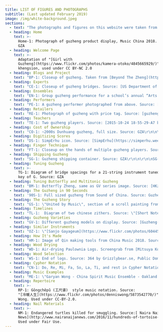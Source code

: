 ```yaml
---
title: LIST OF FIGURES AND PHOTOGRAPHS
subtitle: (Last updated February 2019)
image: /img/white-background.jpeg
sections:
  - text: "The photographs and figures on this website were taken from a wide variety of sources. A list of most images organized by their location on this site. Usage in reference to copyright is offered. Read more about Fair Use at the bottom of the Descriptions page. Tables are not listed as those are active data sets that change.\r\n\n\r\n\nOn to the attributions:"
  - heading: Home
    text: >-
      Home-1: Photograph of guzheng product display, Music China 2018. Source:
      GZA
  - heading: Welcome Page
    text: >-
      Adaptation of "[Girl with
      Guzheng](https://www.flickr.com/photos/kamera-otoko/4845665929/)" by
      khengsion, used under CC BY-NC 2.0
  - heading: Blogs and Project
    text: "BP-1: Closeup of guzheng. Taken from [Beyond The Zheng](https://beyondthezheng.wordpress.com/zheng-lessons/). Used with permission.\r\n\n\r\n\nBP-2: Closeup of guqin. Taken from [Guqin Reflections](http://guqinreflections.com/). Used with permission.\r\n\n\r\n\nBP-3: Header image from [Swannjie](https://swannjie.wordpress.com/). Permission pending.\r\n\n\r\n\nBP-4: Tools and guqin in progress. Taken from [Little Old Qin Maker](http://littleoldqinmaker.blogspot.com/2014/10/hollowing-out-top.html). Used with permission.\r\n\n\r\n\nBP-5: Screenshot of [Silkqin.com](http://silkqin.com/). Permission pending."
  - heading: Experts
    text: "CE-1: Closeup of guzheng bridges. Source: [US Department of Agriculture](https://www.flickr.com/photos/usdagov/8883301234/in/photostream/), Public Domain\r\n\n\r\n\nCE-2: Portrait of carol Chang. Source: Carol Chang. Used with permission.\r\n\n\r\n\nCE-3: Portrait of Dr. Mei Han. Source: [Mei Han](http://www.mei-han.com/mhInfo.html). Used with permission."
  - heading: Ensembles
    text: "EN-1: Group guzheng performance for a school’s annual “Arts Fest”, 2013. Source: [ArtsFest_008 by Aesthir](https://www.flickr.com/photos/aesthir/8854625507/), Used under BY NC ND License\r\n\n\r\n\nEN-2: Dynamic map of guzheng ensembles in North America. Source: GZA"
  - heading: Performers
    text: "PE-1: A guzheng performer photographed from above. Source: [US Department of Agriculture](https://www.flickr.com/photos/usdagov/8882697535/in/photostream/), Public Domain\r\n\n\r\n\nPE-2: Portrait of Wu Fei, guzheng performer. Source: Wu Fei. Used with permission.\r\n\n\r\n\nPE-3: Portrait of Yukes, musician. Source: Yukes. Used with permission.\r\n\n\r\n\nPE-4: Portrait of Beibei, guzheng performer. Source: Beibei. Used with permission."
  - heading: Retailers
    text: "RE-1: Photograph of guzheng with price tag. Source: [guzheng by James Creegan](https://www.flickr.com/photos/lostseouls/3464944864/), Used under CC BY 2.0 License\r\n\n\r\n\nRE-2: Dynamic map of guzheng retailers in North America. Source: GZA"
  - heading: Teachers
    text: "TE-1: Two guzheng players. Source: [2015-10-24 18-55-29-A7 by pya](https://www.flickr.com/photos/py/22342110080/), Used under BY NC ND License\r\n\n\r\n\nTE-2: Dynamic map of guzheng teachers with websites in North America. Source: GZA"
  - heading: Cost of Ownership
    text: "CO-1: ~2000s Dunhuang guzheng, full size. Source: GZA\r\n\n\r\n\nCO-2: Plastic guzheng nails. Source: GZA\r\n\n\r\n\nCO-3: Three styles of finger tape. Source: GZA\r\n\n\r\n\nCO-4: Four brands of guzheng string. Source: GZA\r\n\n\r\n\nCO-5: Three different sets of guzheng stands. Source: GZA\r\n\n\r\n\nCO-6: Two different types of tuners. Source: GZA\r\n\n\r\n\nCO-7: A classic guzheng hard case. Source: GZA"
  - heading: Digitizing Scores
    text: "DS-1: SimpErhu icon. Source: [SimpErhu](https://simperhu.weebly.com/). Used under Fair Use.\r\n\n\r\n\nDS-2: Noteability Pro icon. Source: [Noteability Pro](http://debussy.music.ubc.ca/NoteAbility/index.html). Used under Fair Use.\r\n\n\r\n\nDS-3: Unclear music scan. Source: GZA\r\n\n\r\n\nDS-4: Clear music scan. Source: GZA\r\n\n\r\n\nDS-5: Enlargement of DS-3\r\n\n\r\n\nDS-6: Enlargement of DS-4"
  - heading: Finger Technique
    text: "FT-1: Closeup on the hands of multiple guzheng players. Source: \"[Guzheng](https://www.flickr.com/photos/erwin_soo/8693221196/)\" by Erwin Soo, used under CC-BY-2.0.\r\n\n\r\n\nFT-2: Diagram of nails taped to write hand. Source: Guzheng Alive, inspired by photograph from [Lee/Gresham 2002 Volume One](http://www.luxnova.com/lnpwebstore/catalog.php?pcode=LNP-0124)."
  - heading: Shipping Guzheng
    text: "SG-1: Guzheng shipping container. Source: GZA\r\n\n\r\n\nSG-2: Same as CO-7. Guzheng Hard Case. Source: GZA"
  - heading: Tuning Guzheng
    text: >-
      TG-1: Diagram of bridge spacings for a 21-string instrument tuned to the
      key of G. Source: GZA
  - heading: Tuning Butterfly and Multitonic Guzheng
    text: "BM-1: Butterfly Zheng, same as GV series image. Source: [HKzhengart.com](http://www.hkzhengart.com/museum/item/butterflyver1?category_id=16). Used under Fair Use.\r\n\n\r\n\nBM-2: Multitonic Zheng, same as GV series. Source: [stmusic.com.tw](http://www.stmusic.com.tw/proditem/26490-%E5%8F%A4%E7%AE%8F-%E5%A4%9A%E5%BC%A6%E5%88%B6%E7%B4%85%E6%9C%A8%E5%8F). Used under Fair Use.\r\n\n\r\n\nBM-3: Tuning chart for Multitonic zheng. Source:[ stmusic.com.tw](http://www.stmusic.com.tw/proditem/26490-%E5%8F%A4%E7%AE%8F-%E5%A4%9A%E5%BC%A6%E5%88%B6%E7%B4%85%E6%9C%A8%E5%8F). Used under Fair Use."
  - heading: The Guzheng in 90 Seconds
    text: '90S-1: Full sized guzheng from Sound of China. Source: Guzheng Alive'
  - heading: The Guzheng Story
    text: "GS-1: \"United by Music\", section of a scroll painting from 15th or 16th century. Source: [Center for the Art of East Asia](https://scrolls.uchicago.edu/scroll/united-music). Used under Fair Use.\r\n\n\r\n\nGW-2: sè (瑟), ancient Chinese zither. Source: [Museum of Fine Arts, Boston](http://www.mfa.org/collections/object/zither-se-50604). Used under Fair Use.\r\n\n\r\n\nGW-3: Modern gǔzhēng (古筝). Source: [University of Washington Collections](http://digitalcollections.lib.washington.edu/cdm/compoundobject/collection/ethnomusic/id/1729/rec/2). Used under Fair Use.\r\n\n\r\n\nGW-4: Modern qín (琴). Source: [Museum of Fine Arts (MFA), Boston](http://www.mfa.org/collections/object/zither-qin-50606). Used under Fair Use/MFA’s copyright policies.\r\n\n\r\n\nGW-5: Portrait of the Yellow Emperor (黄帝, Huángdì). Source: [Baike.com](http://www.baike.com/wiki/%E6%B3%B0%E7%9A%87). Used under Fair Use.\r\n\n\r\n\nGW-6: A 筑, zhù, an ancient hammered zither. The text reads: \"Warring States Period Musical Instrument: Zhù\". Source: [minsu.91ddcc.com](https://minsu.91ddcc.com/c_9682.html). Used under Fair Use.\r\n\n\r\n\nGW-7: Scene from The Four Accomplishments, painting from the 18th or 19th centuries. Source: [The Center for the Art of East Asia](https://scrolls.uchicago.edu/scroll/four-accomplishments-0), University of Chicago. Used under Fair Use."
  - heading: Timelines
    text: "TL-1:  Diagram of two chinese zithers. Source: \"[Short Notes on Chinese Instruments of Music](https://library.uoregon.edu/easia/node/183) NB Dennys, 1874. Used under Fair Use.\n\nPremodern\r\n\n\r\n\nTL-2: Digital illustration of zither players from ancient art. Source: rendered From [Music in the Age of Confucius](https://library.si.edu/digital-library/book/musicinageofconf00soje). Used under Fair Use.\r\n\n\r\n\nTL-3: Digital illustration of Western Han Dynasty zheng. Source: rendered from Cheng 1991. Used under Fair Use.\r\n\n\r\n\nTL-4: Digital illustration of Cao Wei Dynasty zheng. Source: rendered from Cheng 1991. Used under Fair Use.\r\n\n\r\n\nTL-5: Digital illustration of Tang Dynasty zheng. Source: rendered from Cheng 1991. Used under Fair Use.\r\n\n\r\n\nTL-6: 19th century Japanese koto. Source: [MFA, Boston](http://www.mfa.org/collections/object/zither-koto-446207). Used under Fair Use/MFA’s copyright policies.\r\n\n\r\n\nTL-7: Northern Song Dynasty zheng. Source: rendered from Cheng 1991. Used under Fair Use.\r\n\n\r\n\nTL-8: Yuan Dynasty zheng. Source: rendered from Cheng 1991. Used under Fair Use.\r\n\n\r\n\nTL-9: Republican Era zheng . Source: rendered from Cheng 1991. Used under Fair Use.\r\n\n\r\n\nModern\r\n\n\r\n\nTL-10: Portrait of Liang Tsai-Ping. Source: [guzheng.cn](http://www.guzheng.cn/zhengren/86/342.shtml). Used under Fair Use.\r\n\n\r\n\nTL-11: Portrait of Cáo Zhèng. Source: [guzheng.cn](http://www.guzheng.cn/tupian/41_105.shtml). Used under Fair Use.\r\n\n\r\n\nTL-12: Portrait of Zhào Yùzhāi shown in 1983. Source: [guzheng.cn](http://www.guzheng.cn/tupian/41_189.shtml). Used under Fair Use.\r\n\n\r\n\nTL-13: Portrait of Wèi Zhònglè. Source: [baidu.com](https://baike.baidu.com/item/%E5%8D%AB%E4%BB%B2%E4%B9%90). Used under Fair Use.\r\n\n\r\n\nTL-14: Portrait of Wáng Xùnzhī, center, and students. Source: [baidu.com](https://baike.baidu.com/item/%E7%8E%8B%E5%B7%BD%E4%B9%8B). Used under Fair Use.\r\n\n\r\n\nTL-15: Portrait of Xú Zhèngāo in 2016, inspecting a guzheng frame.  Source: [qianlong.com](http://culture.qianlong.com/2016/0204/346246.shtml). Used under Fair Use.\r\n\n\r\n\nTL-16: Portrait of Wáng Chāngyuán. Source: [baidu.com](https://baike.baidu.com/item/%E7%8E%8B%E6%98%8C%E5%85%83/161378). Used under Fair Use."
  - heading: Guzheng Varieties
    text: "GV-1: Different guzheng models on display. Source: [Guzheng(s)](https://www.flickr.com/photos/bmeabroad/3957008175/) by bmeabroad, used under BY-NC-SA 2.0\r\n\n\r\n\nGV-2: Full sized guzheng from Sound of China. Source: GZA.\r\n\n\r\n\nGV-3: 18-string C-bridge guzheng model #01157. Source: guzheng maker Jinyun, jy-cn.cn Used under Fair Use.\r\n\n\r\n\nGV-4: Split Bridge guzheng model #01118. Source: guzheng maker Jinyun, jy-cn.cn Used under Fair Use.\r\n\n\r\n\nGV-5: 26-string Taiwanese guzheng. Source: [ChineseZither.net storefront](https://www.chinesezither.net/collections/guzheng/products/songbo-26-string-brazilian-rosewood-guzheng). Used with Permission.\r\n\n\r\n\nGV-6: 36-string guzheng. Source: [GuzhengForum.com](http://www.guzhengforum.com/viewtopic.php?t=652&sid=adb82092a54a9e9cc08d949f9137f787). Used with Permission.\r\n\n\r\n\nGV-7: 53” Travel-sized guzheng from Sound of China. Source: GZA\r\n\n\r\n\nGV-8: 36\" Baby guzheng. Source: [Rebecca L](https://www.instagram.com/zukabah). Used with Permission.\r\n\n\r\n\nGV-9: Ineffectual practice device. Source: GZA\r\n\n\r\n\nGV-10: Butterfly zheng. Source: [HKzhengart.com](http://www.hkzhengart.com/museum/item/butterflyver1?category_id=16). Used under Fair Use.\r\n\n\r\n\nGV-11: “W” zheng. Source: [guzheng58.com](http://www.guzheng58.com/Products/hmsdkjlxzg.html). Used under Fair Use.\r\n\n\r\n\nGV-12: Multitonic zheng. Source: [stmusic.com.tw](http://www.stmusic.com.tw/proditem/26490-%E5%8F%A4%E7%AE%8F-%E5%A4%9A%E5%BC%A6%E5%88%B6%E7%B4%85%E6%9C%A8%E5%8F). Used under Fair Use.\r\n\n\r\n\nGV-13: Electric Guzheng from MeIdeal. Source: [ChineseZither Facebook](https://www.facebook.com/SoundofChina/photos/a.929510513782763.1073741842.162774347123054/929510950449386/?type=3&theater). Used with permission.\r\n\n\r\n\nGV-14: Novelty guzheng butterfly sculpture. Source: [Eason Music](http://tansungwah.blogspot.com/2008/11/more-photos-from-shanghai-music-fair.html). Used under Fair Use.\r\n\n\r\n\nGV-15: Novelty guzheng piano from [Guzheng Forum](http://www.guzhengforum.com/viewtopic.php?t=1276&sid=528131b61f892a08de457df9e5dbef8a). Used with permission.\r\n\n\r\n\nGV-16: 16-string Steel String guzheng with exposed tunings. Source: GZA\r\n\n\r\n\nGV-17: 16-string Steel String guzheng with hidden tunings. Source: GZA\r\n\n\r\n\nGV-18: 18-string Steel String guzheng. Source: GZA\r\n\n\r\n\nGV-19: Custom made 18-string Steel String guzheng. Source GZA\r\n\n\r\n\nGV-20: Pre-1984 modulated zheng. Source: [Royal Museum of Art and History](http://carmentis.kmkg-mrah.be/eMuseumPlus?service=ExternalInterface&module=collection&objectId=109267&viewType=detailView), Brussels, Belgium. Used under Fair Use.\r\n\n\r\n\nGV-21: 22-string key-changeable zheng, Model 65. Source: Han 2013. Used under Fair Use.\r\n\n\r\n\nGV-22: Modulated zheng made by Yinkou owned by Dr. Han. Source: Han 2013. Used under Fair Use.\r\n\n\r\n\nGV-23: 36-String Pedal Zheng made in 1972. Source: Music Research Institute via Han 2013. Used under Fair Use.\r\n\n\r\n\nGV-24: 44-string pedal zheng made in 1972. Source: Music Research Institute via Han 2013. Used under Fair Use.\r\n\n\r\n\nGV-25: 21-string pedal zheng made in 1974. Source: Music Research Institute via Han 2013. Used under Fair Use.\r\n\n\r\n\nGV-26: Oldest known zheng. Source: [Smithsonian Institute](http://library.si.edu/digital-library/book/musicinageofconf00soje), Washington D.C. The Smithsonian Institute further attributes the image to Huang Xiangpeng 1996, Zhongguo yinyue wenwu daxi, volume on Jiangsu/Shanghai: 248-51, Zhengzhou: Daxiang Press. Used under Fair Use.\r\n\n\r\n\nGV-27: 19th century 16-string Zheng. Source: [Museum of Fine Art](http://www.mfa.org/collections/object/zither-zheng-50605)s, Boston, MA, USA. Used under Fair Use.\r\n\n\r\n\nGV-28: 19th centruy 14-string zheng. Source: [Royal Museum of Art and History](http://carmentis.kmkg-mrah.be/eMuseumPlus?service=ExternalInterface&module=collection&objectId=109231&viewType=detailView), Brussels, Belgium. Used under Fair Use."
  - heading: Similar Instruments
    text: "OZ-1: \"[Sanjo Gayageum](https://www.flickr.com/photos/60445767@N00/4569342789/)\" by Craig Moe. Used under BY-NC 2.0.\r\n\n\r\n\nOZ-2: Koto, From the[ Museum of Fine Art](http://www.mfa.org/collections/object/zither-koto-446207)s, Boston, MA, USA. Used under Fair Use.\r\n\n\r\n\nOZ-3: Koto, Photo by [Mr.TinDC ](https://www.flickr.com/photos/mr_t_in_dc/4743905827/in/photostream/)at the Folklife festival in Washington D.C., USA, in 2010. Used with Permission.\r\n\n\r\n\nOZ-4: 80-string koto made by Mitsuya Koto for Miyagi Michio, circa 1929. Source: Image from [Miyagi Michio Koto Association](https://www.miyagikai.gr.jp/eng-michio). Used under Fair Use.\r\n\n\r\n\nOZ-5: A Đàn tranh sold at auction in 2012. Source: [Case Antiques](http://caseantiques.com/item/lot-547-chinese-gu-zheng-or-plucked-zither/). Used under Fair Use.\r\n\n\r\n\nOZ-6: Closeup of a Đàn tranh sold at auction in 2012. Source: [Case Antiques](http://caseantiques.com/item/lot-547-chinese-gu-zheng-or-plucked-zither/). Used under Fair Use.\r\n\n\r\n\nOZ-7: Interior label of a Đàn tranh sold at auction in 2012. Source: [Case Antiques](http://caseantiques.com/item/lot-547-chinese-gu-zheng-or-plucked-zither/). Used under Fair Use.\r\n\n\r\n\nOZ-8:  Đàn tranh YouTube video: Tri Nguyen with Qaïs Saadi \"A Journey Between Worlds\" EPK (Official/New EP 2016). Source: Youtube. Used under Fair Use (though frankly, I don’t know how embedding works with copyright).\r\n\n\r\n\nOZ-9: Gayageum of different styles. Source: [Korean Cultural Heritage Foundation](http://www.chf.or.kr/c2/sub1.jsp?thisPage=3&searchField=title&searchText=&brdType=R&bbIdx=100306). Used under Fair Use.\r\n\n\r\n\nOZ-10: Mongolian Yatga Youtube video: Solo musician Ch. Munkh-Erdene; a concert variation for yatga.avi Source: Youtube. Used under Fair Use?\r\n\n\r\n\nOZ-11: Kazakh Jetigen Youtube video: \"В ожидании\" Аида - Куткенде | Жетіген - национальный инструмент. Source: Youtube. Used under Fair Use.\r\n\n\r\n\nOZ-12: Kazakh Jetigen with singing Youtube video: Жетіген шерту Жанерке Source: Youtube. Used under Fair Use.\r\n\n\r\n\nOZ-13: Unknown Chinese zither 1 from [Musée Du Palais Lascaris](http://www.mimo-international.com/MIMO/doc/IFD/OAI_CIMU_ALOES_0864140), Nice, France via MIMO. Used under Fair Use.\r\n\n\r\n\nOZ-14: Se. Source: [Museum of Fine Arts](http://www.mfa.org/collections/object/zither-se-50604), Boston, MA, USA. Used under Fair Use.\r\n\n\r\n\nOZ-15: Se. Source: [The Met](http://www.metmuseum.org/art/collection/search/503765), New York, NY, USA. Used under Fair Use.\r\n\n\r\n\nOZ-16: Se on display in 2015 at the Musical Instrument Museum in Brussels, Belgium. Source: [Thomas Quine](https://www.flickr.com/photos/quinet/35170961135/). Used with Permission.\r\n\n\r\n\nOZ-17: Modern Se in ancient style from China Music 2012. Source: [Sound of China Facebook](https://www.facebook.com/SoundofChina/photos/a.407260486007771.93059.162774347123054/407265379340615/?type=3&theater). Used with Permission.\r\n\n\r\n\nOZ-18: 50-string Se from 1930’s Shanghai. Source: [suona.com](http://suona.com/forum/forum_posts.asp?TID=930) forum. Used under Fair Use.\r\n\n\r\n\nOZ-19: Unknown Korean zither 1. Source: [Museum of Musical Instrume](http://www.mimo-db.eu/MIMO/infodoc/ged/view.aspx?eid=OAI_ULEI_M0003970)nts at the University of Leipzig, Germany. Used under Fair Use.\r\n\n\r\n\nOZ-20: Unknown Korean zither 2. Source: [Museum of Musical Instrument](http://www.mimo-db.eu/MIMO/infodoc/ged/view.aspx?eid=OAI_ULEI_M0003970)s at the University of Leipzig, Germany. Used under Fair Use.\r\n\n\r\n\nOZ-21: Unknown Korean zither 3 [Museum of Musical Instruments](http://www.mimo-international.com/MIMO/doc/IFD/OAI_ULEI_M0003969) at the University of Leipzig, Germany. Used under Fair Use.\r\n\n\r\n\nOZ-22: Unknown zither on display in 2012 at the Museum für Musikinstrumente der Universität Leipzig, Germany. Source: [Thomas Quine](https://www.flickr.com/photos/quinet/8608636999/). Used with Permission."
  - heading: How It's Made
    text: "HM-1: Image of Qin making tools from China Music 2018. Source: GZA\r\n\n\r\n\nHM-2: みつや琴製造株式会社-Mitsuyakoto.Co.ltd., a video of zither making. Source: Youtube. Used under Fair Use.\r\n\n\r\n\nHM-3: Screenshot of Guzheng/Koto construction overview. Source: [MitsuyaKoto.com](http://guzheng.mitsuyakoto.com/process). Used under Fair Use.\r\n\n\r\n\nHM-4: 古争的制作, a video of guzheng making. Source: Youtube. Used under Fair Use.\r\n\n\r\n\nHM-5: Model and diagram of modern 21-string guzheng with dimensions. Source: GZA.\r\n\n\r\n\nHM-6: Quartersawn plank diagram. Source: [HardWoodDistributors.org](http://www.hardwooddistributors.org/blog/postings/what-is-quarter-sawn-wood/). Used under Fair Use.\r\n\n\r\n\nHM-7: Model of horizontal and vertical curvatures of soundboards. Source: GZA.\r\n\n\r\n\nHM-8: Isometric view of curved soundboards. Source: GZA \r\n\n\r\n\nHM-9: End view of curved soundboard. Source: GZA\r\n\n\r\n\nHM-10: Groves cut into internal face of guzheng soundboard from Taiwan. Source: GZA \r\n\n\r\n\nHM-11: Soundboard bracing for guzheng From Taiwan with grooved soundboard. Source: GZA\r\n\n\r\n\nHM-12: Soundboard bracing for guzheng From Taiwan with smoothed soundboard. Source: GZA\r\n\n\r\n\nHM-13: Soundboard bracing for Sound of China guzheng produced in Shanghai. Source: GZA\r\n\n\r\n\nHM-14: External tuning posts of guzheng from Taiwan. Source GZA.\r\n\n\r\n\nHM-15: Hidden tuning pins of modern guzheng from Shanghai. Source: GZA.\r\n\n\r\n\nHM-16: Rendering of past bridge designs. Source: Cheng 1991. Used under Fair Use.\r\n\n\r\n\nHM-17: Rendering of Tang Dynasty movable bridges stored in Japan. Source: Ferguson 1979. Used under Fair Use.\r\n\n\r\n\nHM-18: Rendering of modern guzheng bridge. Source: Lee/Gresham 2002. Used under Fair Use."
  - heading: Wood Drying
    text: "WD-1: Air-drying Paulownia Logs. Screengrab from [Mitsuya Koto](http://guzheng.mitsuyakoto.com/guzheng)'s promotional [video](https://www.youtube.com/watch?v=r8d80sVgLmY). Source: [Mitsuya Koto](http://guzheng.mitsuyakoto.com/guzheng). Used under Fair Use. \r\n\n\r\n\nWD-2: Relative Humidity vs. Equilibrium Moisture Content in woods at 70 degree F (21.1 Degrees C). Source: [The Wood Database](http://www.wood-database.com/wood-articles/wood-and-moisture/). Used under Fair Use.\r\n\n\r\n\nWD-3: Charts of changes in frequency, by Herz and Cents, of Spruce planks. Source: Martínez et. al (2011) Used under Fair Use.\r\n\n\r\n\nWD-4: Larger version of WD-1. Source: [Mitsuya Koto](http://guzheng.mitsuyakoto.com/guzheng). Used under Fair Use."
  - heading: Wood Selection
    text: 'WS-1: End of logs. Source: 364 by Grizzlybear.se, Public Domain'
  - heading: Cypher Notation
    text: "CN-1: Do, Re, Mi, Fa, So, La, Ti, and rest in Cypher Notation. Source: GZA\r\n\n\r\n\nCN-2: Indicating octaves in Cypher Notation. Source: GZA\r\n\n\r\n\nCN-3: Cypher notation for durations from quarter to thirty second notes. Source: GZA\r\n\n\r\n\nCN-4: Cypher notation for whole to half notes. Source: GZA\r\n\n\r\n\nCN-5: Cypher notation for rests from one quarter to one thirty second in duration. Source: GZA\r\n\n\r\n\nCN-6: Cypher notation for whole and half rests. Source: GZA"
  - heading: Music Examples
    text: "ME-1: \"Garyan Wong - China Spirit Music Ensemble - Oakland Asian Cultural Center Winter Gala\" Source: [\\--Mark--](https://www.flickr.com/photos/34186459@N00/16330882122/). Used under CC-BY-NC-SA 2.0\r\n\n\r\n\nME-2: 高山流水 (Gao shan liu shui/Cao sơn lưu thuỷ). Source: Youtube. Used under Fair Use.\r\n\n\r\n\nME-3: Guzheng - Fishermen's Song at Eventide 渔舟唱晚. Source: Youtube. Used under Fair Use.\r\n\n\r\n\nME-4: 戰颱風 王昌元. Source: Youtube. Used under Fair Use.\r\n\n\r\n\nME-5: 王中山古箏演奏：漢江韻 GuZheng Trio: The Charm of Han River. Source: Youtube. Used under Fair Use.\r\n\n\r\n\nME-6: 著名青年古箏演奏家沈樂、楊陽演奏《八面風》. Source: Youtube. Used under Fair Use.\r\n\n\r\n\nME-7: 千本桜 【古箏】 Senbonzakura 【Chinese Guzheng】. Source: Youtube. Used under Fair Use."
  - heading: Repertoire
    text: >-
      RP-1: Gōngchěpǔ (工尺谱)  style music notation. Source:
      "[冷暖人生](https://www.flickr.com/photos/denniswong/5873542770/)" by Dennis
      Wong. Used under CC-BY-2.0.
  - heading: Nail Materials
    text: >-
      NM-1: Endangered turtles killed for smuggling. Source:[ Naira Naija
      News](http://www.nairanaijanews.com/2016/11/hundreds-of-tortoise-shells-intercepted.html).
      Used under Fair Use.
---
```


